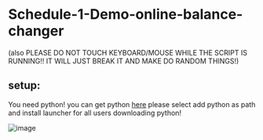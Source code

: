 # Schedule-1-Demo-online-balance-changer
(also PLEASE DO NOT TOUCH KEYBOARD/MOUSE WHILE THE SCRIPT IS RUNNING!! IT WILL JUST BREAK IT AND MAKE DO RANDOM THINGS!)
## setup:

You need python! you can get python [here](https://www.python.org/)
please select add python as path and install launcher for all users downloading python!


![image](https://github.com/user-attachments/assets/bcb654c0-e082-49e3-8526-0da6a38ac6c5)
